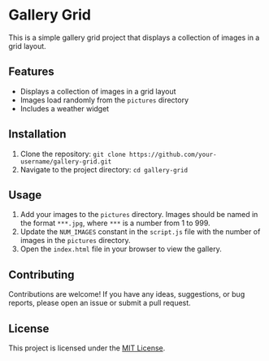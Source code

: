 # Gallery Grid

This is a simple gallery grid project that displays a collection of images in a grid layout.

## Features

- Displays a collection of images in a grid layout
- Images load randomly from the `pictures` directory
- Includes a weather widget

## Installation

1. Clone the repository: `git clone https://github.com/your-username/gallery-grid.git`
2. Navigate to the project directory: `cd gallery-grid`

## Usage

1. Add your images to the `pictures` directory. Images should be named in the format `***.jpg`, where `***` is a number from 1 to 999.
2. Update the `NUM_IMAGES` constant in the `script.js` file with the number of images in the `pictures` directory.
3. Open the `index.html` file in your browser to view the gallery.

## Contributing

Contributions are welcome! If you have any ideas, suggestions, or bug reports, please open an issue or submit a pull request.

## License

This project is licensed under the [MIT License](LICENSE).  
